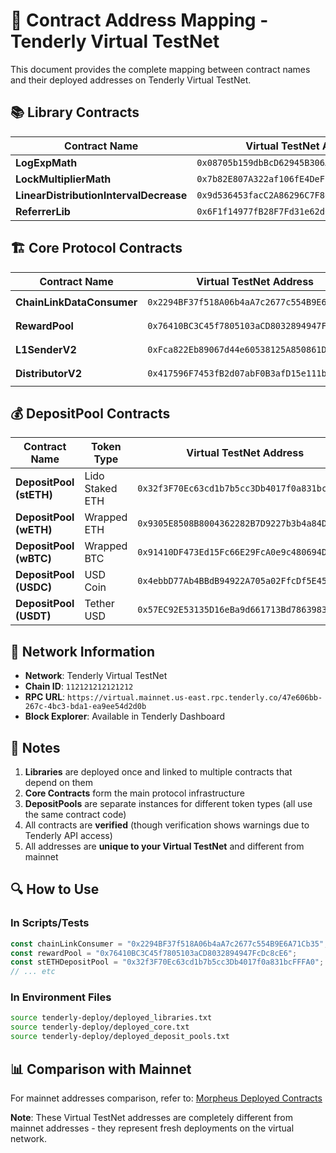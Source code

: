 # 🎯 Contract Address Mapping - Tenderly Virtual TestNet

This document provides the complete mapping between contract names and their deployed addresses on Tenderly Virtual TestNet.

## 📚 Library Contracts

| Contract Name | Virtual TestNet Address | Original File |
|---------------|-------------------------|---------------|
| **LogExpMath** | `0x08705b159dbBcD62945B306A80c0F9643B2C01d1` | `contracts/libs/LogExpMath.sol` |
| **LockMultiplierMath** | `0x7b82E807A322af106fE4DeFc8a17C5bF6C4d0de4` | `contracts/libs/LockMultiplierMath.sol` |
| **LinearDistributionIntervalDecrease** | `0x9d536453facC2A86296C7F801960882eaABE1673` | `contracts/libs/LinearDistributionIntervalDecrease.sol` |
| **ReferrerLib** | `0x6F1f14977fB28F7Fd31e62d6e14dd8bfb943A138` | `contracts/libs/ReferrerLib.sol` |

## 🏗️ Core Protocol Contracts

| Contract Name | Virtual TestNet Address | Original File |
|---------------|-------------------------|---------------|
| **ChainLinkDataConsumer** | `0x2294BF37f518A06b4aA7c2677c554B9E6A71Cb35` | `contracts/capital-protocol/ChainLinkDataConsumer.sol` |
| **RewardPool** | `0x76410BC3C45f7805103aCD8032894947FcDc8cE6` | `contracts/capital-protocol/RewardPool.sol` |
| **L1SenderV2** | `0xFca822Eb89067d44e60538125A850861D791720c` | `contracts/capital-protocol/L1SenderV2.sol` |
| **DistributorV2** | `0x417596F7453fB2d07abF0B3afD15e111b6D56A02` | `contracts/capital-protocol/DistributorV2.sol` |

## 💰 DepositPool Contracts

| Contract Name | Token Type | Virtual TestNet Address | Original File |
|---------------|------------|-------------------------|---------------|
| **DepositPool (stETH)** | Lido Staked ETH | `0x32f3F70Ec63cd1b7b5cc3Db4017f0a831bcFFFA0` | `contracts/capital-protocol/DepositPool.sol` |
| **DepositPool (wETH)** | Wrapped ETH | `0x9305E8508B8004362282B7D9227b3b4a84D42F06` | `contracts/capital-protocol/DepositPool.sol` |
| **DepositPool (wBTC)** | Wrapped BTC | `0x91410DF473Ed15Fc66E29FcA0e9c480694DfcEf0` | `contracts/capital-protocol/DepositPool.sol` |
| **DepositPool (USDC)** | USD Coin | `0x4ebbD77Ab4BBdB94922A705a02FfcDf5E4597889` | `contracts/capital-protocol/DepositPool.sol` |
| **DepositPool (USDT)** | Tether USD | `0x57EC92E53135D16eBa9d661713Bd7863983ff02C` | `contracts/capital-protocol/DepositPool.sol` |

## 🔗 Network Information

- **Network**: Tenderly Virtual TestNet
- **Chain ID**: `112121212121212`  
- **RPC URL**: `https://virtual.mainnet.us-east.rpc.tenderly.co/47e606bb-267c-4bc3-bda1-ea9ee54d2d0b`
- **Block Explorer**: Available in Tenderly Dashboard

## 📝 Notes

1. **Libraries** are deployed once and linked to multiple contracts that depend on them
2. **Core Contracts** form the main protocol infrastructure  
3. **DepositPools** are separate instances for different token types (all use the same contract code)
4. All contracts are **verified** (though verification shows warnings due to Tenderly API access)
5. All addresses are **unique to your Virtual TestNet** and different from mainnet

## 🔍 How to Use

### In Scripts/Tests
```javascript
const chainLinkConsumer = "0x2294BF37f518A06b4aA7c2677c554B9E6A71Cb35";
const rewardPool = "0x76410BC3C45f7805103aCD8032894947FcDc8cE6";
const stETHDepositPool = "0x32f3F70Ec63cd1b7b5cc3Db4017f0a831bcFFFA0";
// ... etc
```

### In Environment Files
```bash
source tenderly-deploy/deployed_libraries.txt
source tenderly-deploy/deployed_core.txt  
source tenderly-deploy/deployed_deposit_pools.txt
```

## 📊 Comparison with Mainnet

For mainnet addresses comparison, refer to: [Morpheus Deployed Contracts](https://gitbook.mor.org/smart-contracts/documentation/distribution-protocol/deployed-contracts)

**Note**: These Virtual TestNet addresses are completely different from mainnet addresses - they represent fresh deployments on the virtual network.

